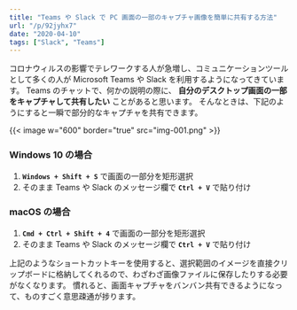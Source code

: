```yaml
---
title: "Teams や Slack で PC 画面の一部のキャプチャ画像を簡単に共有する方法"
url: "/p/92jyhx7"
date: "2020-04-10"
tags: ["Slack", "Teams"]
---
```


コロナウィルスの影響でテレワークする人が急増し、コミュニケーションツールとして多くの人が Microsoft Teams や Slack を利用するようになってきています。
Teams のチャットで、何かの説明の際に、 __自分のデスクトップ画面の一部をキャプチャして共有したい__ ことがあると思います。
そんなときは、下記のようにすると一瞬で部分的なキャプチャを共有できます。

{{< image w="600" border="true" src="img-001.png" >}}

### Windows 10 の場合

1. __`Windows + Shift + S`__ で画面の一部分を矩形選択
2. そのまま Teams や Slack のメッセージ欄で __`Ctrl + V`__ で貼り付け

### macOS の場合

1. __`Cmd + Ctrl + Shift + 4`__ で画面の一部分を矩形選択
2. そのまま Teams や Slack のメッセージ欄で __`Ctrl + V`__ で貼り付け

上記のようなショートカットキーを使用すると、選択範囲のイメージを直接クリップボードに格納してくれるので、わざわざ画像ファイルに保存したりする必要がなくなります。
慣れると、画面キャプチャをバンバン共有できるようになって、ものすごく意思疎通が捗ります。

